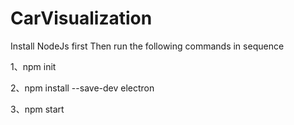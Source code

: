 # CarVisualization
Install NodeJs first
Then run the following commands in sequence

1、npm init

2、npm install --save-dev electron

3、npm start
